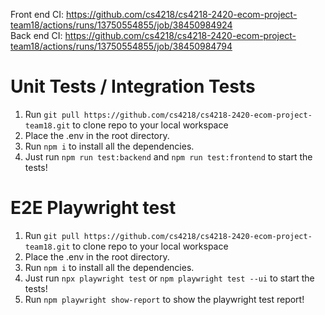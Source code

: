 Front end CI: https://github.com/cs4218/cs4218-2420-ecom-project-team18/actions/runs/13750554855/job/38450984924 <br/>
Back end CI: https://github.com/cs4218/cs4218-2420-ecom-project-team18/actions/runs/13750554855/job/38450984794

# Unit Tests / Integration Tests
1. Run `git pull https://github.com/cs4218/cs4218-2420-ecom-project-team18.git` to clone repo to your local workspace <br/>
2. Place the .env in the root directory.<br/>
3. Run `npm i` to install all the dependencies.<br/>
4. Just run `npm run test:backend` and `npm run test:frontend` to start the tests!<br/>

# E2E Playwright test
1. Run `git pull https://github.com/cs4218/cs4218-2420-ecom-project-team18.git` to clone repo to your local workspace <br/>
2. Place the .env in the root directory.<br/>
3. Run `npm i` to install all the dependencies.<br/>
4. Just run `npx playwright test` or `npm playwright test --ui` to start the tests!<br/>
5. Run `npm playwright show-report` to show the playwright test report!